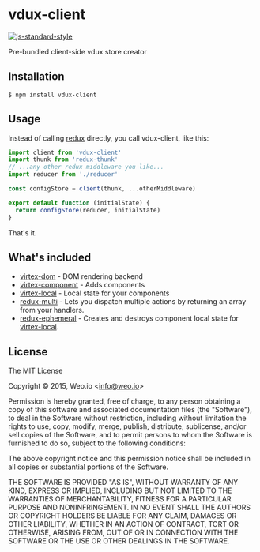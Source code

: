 
# vdux-client

[![js-standard-style](https://img.shields.io/badge/code%20style-standard-brightgreen.svg?style=flat)](https://github.com/feross/standard)

Pre-bundled client-side vdux store creator

## Installation

    $ npm install vdux-client

## Usage

Instead of calling [redux](https://github.com/rackt/redux) directly, you call vdux-client, like this:

```javascript
import client from 'vdux-client'
import thunk from 'redux-thunk'
// ...any other redux middleware you like...
import reducer from './reducer'

const configStore = client(thunk, ...otherMiddleware)

export default function (initialState) {
  return configStore(reducer, initialState)
}
```

That's it.

## What's included

  * [virtex-dom](https://github.com/ashaffer/virtex-dom) - DOM rendering backend
  * [virtex-component](https://github.com/ashaffer/virtex-component) - Adds components
  * [virtex-local](https://github.com/ashaffer/virtex-local) - Local state for your components
  * [redux-multi](https://github.com/ashaffer/redux-multi) - Lets you dispatch multiple actions by returning an array from your handlers.
  * [redux-ephemeral](https://github.com/ashaffer/redux-ephemeral) - Creates and destroys component local state for [virtex-local](https://github.com/ashaffer/virtex-local).

## License

The MIT License

Copyright &copy; 2015, Weo.io &lt;info@weo.io&gt;

Permission is hereby granted, free of charge, to any person obtaining a copy of this software and associated documentation files (the "Software"), to deal in the Software without restriction, including without limitation the rights to use, copy, modify, merge, publish, distribute, sublicense, and/or sell copies of the Software, and to permit persons to whom the Software is furnished to do so, subject to the following conditions:

The above copyright notice and this permission notice shall be included in all copies or substantial portions of the Software.

THE SOFTWARE IS PROVIDED "AS IS", WITHOUT WARRANTY OF ANY KIND, EXPRESS OR IMPLIED, INCLUDING BUT NOT LIMITED TO THE WARRANTIES OF MERCHANTABILITY, FITNESS FOR A PARTICULAR PURPOSE AND NONINFRINGEMENT. IN NO EVENT SHALL THE AUTHORS OR COPYRIGHT HOLDERS BE LIABLE FOR ANY CLAIM, DAMAGES OR OTHER LIABILITY, WHETHER IN AN ACTION OF CONTRACT, TORT OR OTHERWISE, ARISING FROM, OUT OF OR IN CONNECTION WITH THE SOFTWARE OR THE USE OR OTHER DEALINGS IN THE SOFTWARE.

